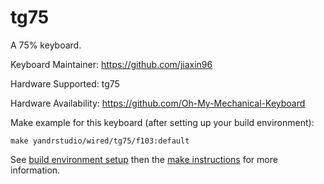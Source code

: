 tg75
===

A 75% keyboard.

Keyboard Maintainer: https://github.com/jiaxin96

Hardware Supported: tg75  

Hardware Availability: https://github.com/Oh-My-Mechanical-Keyboard 

Make example for this keyboard (after setting up your build environment):

    make yandrstudio/wired/tg75/f103:default

See [build environment setup](https://docs.qmk.fm/#/getting_started_build_tools) then the [make instructions](https://docs.qmk.fm/#/getting_started_make_guide) for more information.
